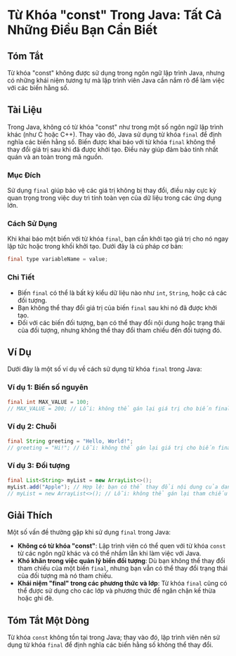 <!--
Meta Description: # Từ Khóa "const" Trong Java: Tất Cả Những Điều Bạn Cần Biết ## Tóm Tắt Từ khóa "const" không được sử dụng trong ngôn ngữ lập trình Java, nhưng có nhữ...
Meta Keywords: final, thể, biến, trong, java
-->

# Từ Khóa "const" Trong Java: Tất Cả Những Điều Bạn Cần Biết

## Tóm Tắt
Từ khóa "const" không được sử dụng trong ngôn ngữ lập trình Java, nhưng có những khái niệm tương tự mà lập trình viên Java cần nắm rõ để làm việc với các biến hằng số.

## Tài Liệu
Trong Java, không có từ khóa "const" như trong một số ngôn ngữ lập trình khác (như C hoặc C++). Thay vào đó, Java sử dụng từ khóa `final` để định nghĩa các biến hằng số. Biến được khai báo với từ khóa `final` không thể thay đổi giá trị sau khi đã được khởi tạo. Điều này giúp đảm bảo tính nhất quán và an toàn trong mã nguồn.

### Mục Đích
Sử dụng `final` giúp bảo vệ các giá trị không bị thay đổi, điều này cực kỳ quan trọng trong việc duy trì tính toàn vẹn của dữ liệu trong các ứng dụng lớn.

### Cách Sử Dụng
Khi khai báo một biến với từ khóa `final`, bạn cần khởi tạo giá trị cho nó ngay lập tức hoặc trong khối khởi tạo. Dưới đây là cú pháp cơ bản:

```java
final type variableName = value;
```

### Chi Tiết
- Biến `final` có thể là bất kỳ kiểu dữ liệu nào như `int`, `String`, hoặc cả các đối tượng.
- Bạn không thể thay đổi giá trị của biến `final` sau khi nó đã được khởi tạo.
- Đối với các biến đối tượng, bạn có thể thay đổi nội dung hoặc trạng thái của đối tượng, nhưng không thể thay đổi tham chiếu đến đối tượng đó.

## Ví Dụ
Dưới đây là một số ví dụ về cách sử dụng từ khóa `final` trong Java:

### Ví dụ 1: Biến số nguyên
```java
final int MAX_VALUE = 100;
// MAX_VALUE = 200; // Lỗi: không thể gán lại giá trị cho biến final
```

### Ví dụ 2: Chuỗi
```java
final String greeting = "Hello, World!";
// greeting = "Hi!"; // Lỗi: không thể gán lại giá trị cho biến final
```

### Ví dụ 3: Đối tượng
```java
final List<String> myList = new ArrayList<>();
myList.add("Apple"); // Hợp lệ: bạn có thể thay đổi nội dung của danh sách
// myList = new ArrayList<>(); // Lỗi: không thể gán lại tham chiếu cho biến final
```

## Giải Thích
Một số vấn đề thường gặp khi sử dụng `final` trong Java:

- **Không có từ khóa "const"**: Lập trình viên có thể quen với từ khóa `const` từ các ngôn ngữ khác và có thể nhầm lẫn khi làm việc với Java.
- **Khó khăn trong việc quản lý biến đối tượng**: Dù bạn không thể thay đổi tham chiếu của một biến `final`, nhưng bạn vẫn có thể thay đổi trạng thái của đối tượng mà nó tham chiếu.
- **Khái niệm "final" trong các phương thức và lớp**: Từ khóa `final` cũng có thể được sử dụng cho các lớp và phương thức để ngăn chặn kế thừa hoặc ghi đè.

## Tóm Tắt Một Dòng
Từ khóa `const` không tồn tại trong Java; thay vào đó, lập trình viên nên sử dụng từ khóa `final` để định nghĩa các biến hằng số không thể thay đổi.